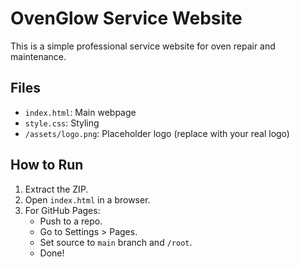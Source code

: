 # OvenGlow Service Website

This is a simple professional service website for oven repair and maintenance.

## Files
- `index.html`: Main webpage
- `style.css`: Styling
- `/assets/logo.png`: Placeholder logo (replace with your real logo)

## How to Run
1. Extract the ZIP.
2. Open `index.html` in a browser.
3. For GitHub Pages:
   - Push to a repo.
   - Go to Settings > Pages.
   - Set source to `main` branch and `/root`.
   - Done!

